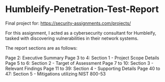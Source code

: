 # Humbleify-Penetration-Test-Report

Final project for: https://security-assignments.com/projects/

For this assignment, I acted as a cybersecurity consultant for Humbleify, tasked with discovering vulnerabilities in their network systems.

The report sections are as follows:

Page 2: Executive Summary
Page 3 to 4: Section 1 - Project Scope Details
Page 5 to 6: Section 2 - Target of Assessment
Page 7 to 10: Section 3 - Relevant Findings
Page 11 to 39: Section 4 - Supporting Details
Page 40 to 47: Section 5 - Mitigations utilizing NIST 800-53

